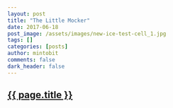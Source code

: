 ```yaml
---
layout: post
title: "The Little Mocker"
date: 2017-06-18
post_image: /assets/images/new-ice-test-cell_1.jpg
tags: []
categories: [posts]
author: mintobit
comments: false
dark_header: false
---
```

<h2><a href="https://blog.cleancoder.com/uncle-bob/2014/05/14/TheLittleMocker.html">{{ page.title }}</a></h2>